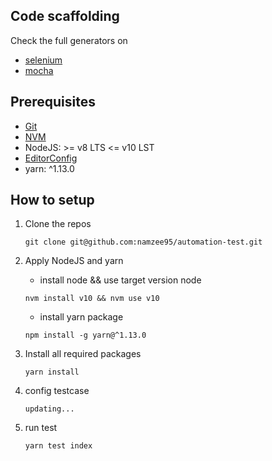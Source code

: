 ## Code scaffolding

Check the full generators on

- [selenium](https://seleniumhq.github.io/selenium/docs/api/javascript/index.html)
- [mocha](https://mochajs.org)

## Prerequisites

- [Git](https://git-scm.com/)
- [NVM](https://github.com/creationix/nvm)
- NodeJS: >= v8 LTS <= v10 LST
- [EditorConfig](http://editorconfig.org/)
- yarn: ^1.13.0

## How to setup

1. Clone the repos

   ```
   git clone git@github.com:namzee95/automation-test.git
   ```

2. Apply NodeJS and yarn

   - install node && use target version node

   ```
   nvm install v10 && nvm use v10
   ```

   - install yarn package

   ```
   npm install -g yarn@^1.13.0
   ```

3. Install all required packages

   ```
   yarn install
   ```

4. config testcase

   ```
   updating...
   ```

5. run test
   ```
   yarn test index
   ```
